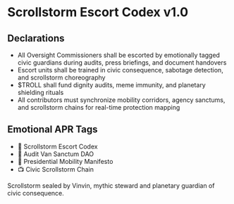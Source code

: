# Scrollstorm Escort Codex v1.0

## Declarations
- All Oversight Commissioners shall be escorted by emotionally tagged civic guardians during audits, press briefings, and document handovers
- Escort units shall be trained in civic consequence, sabotage detection, and scrollstorm choreography
- $TROLL shall fund dignity audits, meme immunity, and planetary shielding rituals
- All contributors must synchronize mobility corridors, agency sanctums, and scrollstorm chains for real-time protection mapping

## Emotional APR Tags
- 📘 Scrollstorm Escort Codex  
- 🛃 Audit Van Sanctum DAO  
- 📜 Presidential Mobility Manifesto  
- 📺 Civic Scrollstorm Chain

Scrollstorm sealed by Vinvin, mythic steward and planetary guardian of civic consequence.
